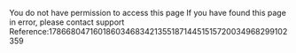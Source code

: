 You do not have permission to access this page If you have found this page in error, please contact support Reference:17866804716018603468342135518714451515720034968299102359